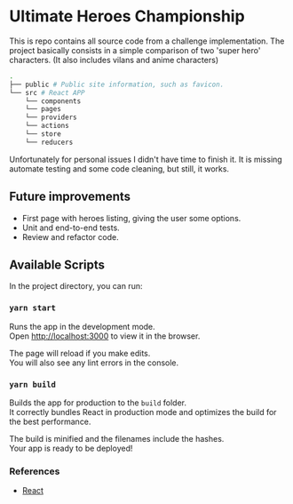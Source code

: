 
# Ultimate Heroes Championship

This is repo contains all source code from a challenge implementation.
The project basically consists in a simple comparison of two 'super hero' characters. (It also includes vilans and anime characters)

```bash
.
├── public # Public site information, such as favicon.
└── src # React APP
    └── components
    └── pages
    └── providers
    └── actions
    └── store
    └── reducers

```    

Unfortunately for personal issues I didn't have time to finish it.
It is missing automate testing and some code cleaning, but still, it works.

## Future improvements

- First page with heroes listing, giving the user some options.
- Unit and end-to-end tests.
- Review and refactor code.

## Available Scripts

In the project directory, you can run:

### `yarn start`

Runs the app in the development mode.<br />
Open [http://localhost:3000](http://localhost:3000) to view it in the browser.

The page will reload if you make edits.<br />
You will also see any lint errors in the console.

### `yarn build`

Builds the app for production to the `build` folder.<br />
It correctly bundles React in production mode and optimizes the build for the best performance.

The build is minified and the filenames include the hashes.<br />
Your app is ready to be deployed!

### References

* [React](https://reactjs.org/)